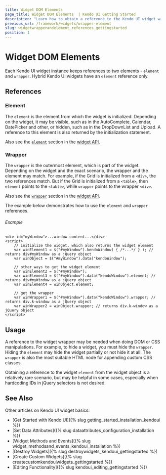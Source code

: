 ```yaml
---
title: Widget DOM Elements
page_title: Widget DOM Elements  | Kendo UI Getting Started
description: "Learn how to obtain a reference to the Kendo UI widget wrapper and element."
previous_url: /framework/widgets/wrapper-element
slug: widgetwrapperandelement_references_gettingstarted
position: 1
---
```


# Widget DOM Elements

Each Kendo UI widget instance keeps references to two elements - `element` and `wrapper`. Hybrid Kendo UI widgets have an `element` reference only.

## References

### Element

The `element` is the element from which the widget is initialized. Depending on the widget, it may be visible, such as in the AutoComplete, Calendar, DatePicker and other, or hidden, such as in the DropDownList and Upload. A reference to this element is also returned by the initialization statement.

Also see the [`element`](/api/javascript/ui/widget#fields-element) section in the [widget API](/api/javascript/ui/widget).

### Wrapper

The `wrapper` is the outermost element, which is part of the widget. Depending on the widget and the exact scenario, the wrapper and the element may match. For example, if the Grid is initialized from a `<div>`, the two references match. But if the Grid is initialized from a `<table>`, then `element` points to the `<table>`, while `wrapper` points to the wrapper `<div>`.

Also see the [`wrapper`](/api/javascript/ui/widget#fields-wrapper) section in the [widget API](/api/javascript/ui/widget).

The example below demonstrates how to use the `element` and `wrapper` references.

###### Example

    <div id="myWindow">...window content...</div>
    <script>
        // initialize the widget, which also returns the widget element
        var winElement1 = $("#myWindow").kendoWindow( { /*...*/ } ); // returns div#myWindow as a jQuery object
        var winObject = $("#myWindow").data("kendoWindow");

        // other ways to get the widget element
        var winElement2 = $("#myWindow");
        var winElement3 = $("#myWindow").data("kendoWindow").element; // returns div#myWindow as a jQuery object
        var winElement4 = winObject.element;

        // get the wrapper
        var winWrapper1 = $("#myWindow").data("kendoWindow").wrapper; // returns div.k-window as a jQuery object
        var winWrapper2 = winObject.wrapper; // returns div.k-window as a jQuery object
    </script>

## Usage

A reference to the widget wrapper may be needed when doing DOM or CSS manipulations. For example, to hide a widget, you must hide the `wrapper`. Hiding the `element` may hide the widget partially or not hide it at all. The `wrapper` is also the most suitable HTML node for appending custom CSS classes.

Obtaining a reference to the widget `element` from the widget object is a relatively rare scenario, but may be helpful in some cases, especially when hardcoding IDs in jQuery selectors is not desired.

## See Also

Other articles on Kendo UI widget basics:

* [Get Started with Kendo UI]({% slug getting_started_installation_kendoui %})
* [Set Data Attributes]({% slug dataattributes_configuration_installation %})
* [Widget Methods and Events]({% slug widget_methodsand_events_kendoui_installation %})
* [Destroy Widgets]({% slug destroywidgets_kendoui_gettingstarted %})
* [Create Custom Widgets]({% slug createcustomkendouiwidgets_gettingstarted %})
* [Editing Functionality]({% slug kendoui_editing_gettingstarted %})
